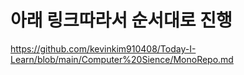 # 아래 링크따라서 순서대로 진행

https://github.com/kevinkim910408/Today-I-Learn/blob/main/Computer%20Sience/MonoRepo.md
